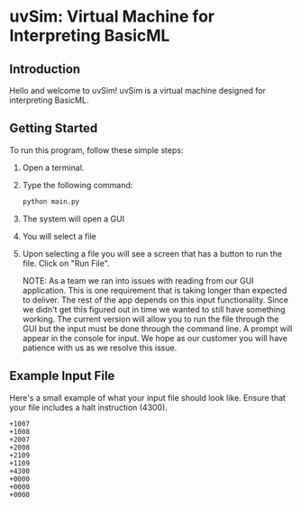 # uvSim: Virtual Machine for Interpreting BasicML

## Introduction

Hello and welcome to uvSim! uvSim is a virtual machine designed for interpreting BasicML.

## Getting Started

To run this program, follow these simple steps:

1. Open a terminal.
2. Type the following command:

    ```bash
    python main.py
    ```

3. The system will open a GUI
4. You will select a file
5. Upon selecting a file you will see a screen that has a button to run the file. Click on "Run File".

   NOTE: As a team we ran into issues with reading from our GUI application. This is one requirement that is taking longer than expected to deliver. The rest of the app depends on this input functionality. Since we didn't get this figured out in time we wanted to still have something working. The current version will allow you to run the file through the GUI but the input must be done through the command line. A prompt will appear in the console for input. We hope as our customer you will have patience with us as we resolve this issue.

## Example Input File

Here's a small example of what your input file should look like. Ensure that your file includes a halt instruction (4300).

```assembly
+1007
+1008
+2007
+2008
+2109
+1109
+4300
+0000
+0000
+0000
```

